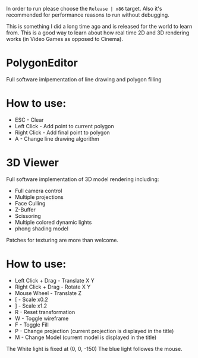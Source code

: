 In order to run please choose the `Release | x86` target.
Also it's recommended for performance reasons to run without debugging.

This is something I did a long time ago and is released for the world
to learn from. This is a good way to learn about how real time 2D and 3D rendering works (in Video Games as opposed to Cinema).

# PolygonEditor

Full software imlpementation of line drawing and polygon filling

How to use:
===========
- ESC - Clear
- Left Click - Add point to current polygon
- Right Click - Add final point to polygon
- A - Change line drawing algorithm

# 3D Viewer

Full software implementation of 3D model rendering including:
- Full camera control
- Multiple projections
- Face Culling
- Z-Buffer
- Scissoring
- Multiple colored dynamic lights
- phong shading model

Patches for texturing are more than welcome.

How to use:
===========
- Left Click + Drag - Translate X Y
- Right Click + Drag - Rotate X Y
- Mouse Wheel - Translate Z
- [ - Scale x0.2
- ] - Scale x1.2
- R - Reset transformation
- W - Toggle wireframe
- F - Toggle Fill
- P - Change projection (current projection is displayed in the title)
- M - Change Model (current model is displayed in the title)

The White light is fixed at (0, 0, -150)
The blue light followes the mouse.
